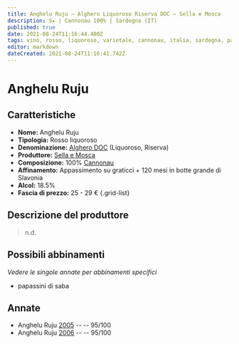 ```yaml
---
title: Anghelu Ruju – Alghero Liquoroso Riserva DOC – Sella e Mosca
description: 5★ | Cannonau 100% | Sardegna (IT)
published: true
date: 2021-08-24T11:16:44.400Z
tags: vino, rosso, liquoroso, varietale, cannonau, italia, sardegna, papassini di saba, erborinato di pecora, 25 - 29 €, 5 stelle
editor: markdown
dateCreated: 2021-08-24T11:16:41.742Z
---
```


# Anghelu Ruju

## Caratteristiche
- **Nome:** Anghelu Ruju 
- **Tipologia:** Rosso liquoroso
- **Denominazione:** [Alghero DOC](/denominazioni/Italia/Sardegna/DOC/Alghero) (Liquoroso, Riserva)
- **Produttore:** [Sella e Mosca](/produttori/Italia/Sardegna/Sella-e-Mosca) 
- **Composizione:** 100% [Cannonau](/vitigni/bacca-nera/Cannonau)
- **Affinamento:** Appassimento su graticci + 120 mesi in botte grande di Slavonia 
- **Alcol:** 18.5%
- **Fascia di prezzo:** 25 - 29 €
{.grid-list}

## Descrizione del produttore

> n.d.

## Possibili abbinamenti
*Vedere le singole annate per abbinamenti specifici*

- papassini di saba

## Annate
- Anghelu Ruju [2005](vini/Italia/Sardegna/Sella-e-Mosca/Anghelu-Ruju/2005) -- <span class="star-5"></span> -- 95/100
- Anghelu Ruju [2006](vini/Italia/Sardegna/Sella-e-Mosca/Anghelu-Ruju/2006) -- <span class="star-5"></span> -- 95/100


